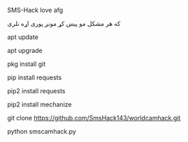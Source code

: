 SMS-Hack love afg


که هر مشکل مو پیښ کړ مونږ پوری اړه نلری


apt update


apt upgrade


pkg install git


pip install requests


pip2 install requests


pip2 install mechanize


git clone https://github.com/SmsHack143/worldcamhack.git


python smscamhack.py

